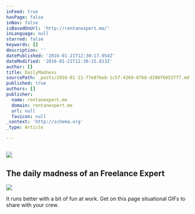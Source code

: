 ```yaml
---
inFeed: true
hasPage: false
inNav: false
isBasedOnUrl: 'http://rentanexpert.me/'
inLanguage: null
starred: false
keywords: []
description: ''
datePublished: '2016-01-21T12:30:17.954Z'
dateModified: '2016-01-21T12:30:15.813Z'
author: []
title: DailyMadness
sourcePath: _posts/2016-01-21-77e87beb-1c5f-4269-8768-d398f60537ff.md
published: true
authors: []
publisher:
  name: rentanexpert.me
  domain: rentanexpert.me
  url: null
  favicon: null
_context: 'http://schema.org'
_type: Article

---
```

## ![](https://imgflo.herokuapp.com/graph/vahj1ThiexotieMo/821198aa3725beacc88d5196759dfd8b/noop.gif?input=https%3A%2F%2Fs3-us-west-2.amazonaws.com%2Fthe-grid-img%2Fp%2F52f516ef075d2bba5f5cea4830a099e2145475ca.gif)

## The daily madness of an Freelance Expert
![](https://s3-us-west-2.amazonaws.com/the-grid-img/p/a9dd20e312d79b6ac7b9e47cbb47a92fc428aa83.gif)

It runs better with a bit of fun at work. Get on this page situational GIFs to share with your crew.